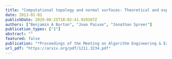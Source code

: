```yaml
---
title: "Computational topology and normal surfaces: Theoretical and experimental complexity bounds"
date: 2013-01-01
publishDate: 2019-08-25T18:02:41.929167Z
authors: ["Benjamin A Burton", "Joao Paixao", "Jonathan Spreer"]
publication_types: ["1"]
abstract: ""
featured: false
publication: "*Proceedings of the Meeting on Algorithm Engineering & Expermiments*"
url_pdf: "https://arxiv.org/pdf/1211.3234.pdf"
---
```


